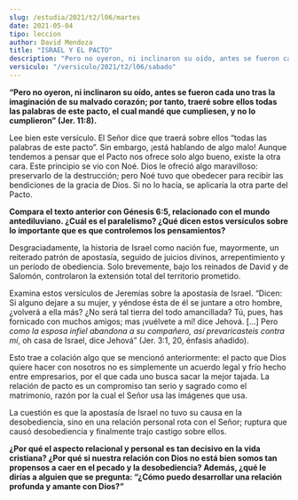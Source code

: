 ```yaml
---
slug: /estudia/2021/t2/l06/martes
date: 2021-05-04
tipo: leccion
author: David Mendoza
title: "ISRAEL Y EL PACTO"
description: "Pero no oyeron, ni inclinaron su oído, antes se fueron cada uno tras la imaginación de su malvado corazón; por tanto, traeré sobre ellos todas las palabras de este pacto, el cual mandé que cumpliesen, y no lo cumplieron"
versiculo: "/versiculo/2021/t2/l06/sabado"
---
```


**“Pero no oyeron, ni inclinaron su oído, antes se fueron
cada uno tras la imaginación de su malvado corazón; por
tanto, traeré sobre ellos todas las palabras de este pacto, el
cual mandé que cumpliesen, y no lo cumplieron” (Jer.
11:8).**

Lee bien este versículo. El Señor dice que traerá sobre
ellos “todas las palabras de este pacto”. Sin embargo,
¡está hablando de algo malo! Aunque tendemos a pensar que el
Pacto nos ofrece solo algo bueno, existe la otra cara. Este principio
se vio con Noé. Dios le ofreció algo maravilloso:
preservarlo de la destrucción; pero Noé tuvo que obedecer
para recibir las bendiciones de la gracia de Dios. Si no lo
hacía, se aplicaría la otra parte del Pacto.


**Compara el texto anterior con Génesis 6:5, relacionado con el
mundo antediluviano. ¿Cuál es el paralelismo?
¿Qué dicen estos versículos sobre lo importante que
es que controlemos los pensamientos?**

Desgraciadamente, la historia de Israel como nación fue,
mayormente, un reiterado patrón de apostasía, seguido de
juicios divinos, arrepentimiento y un período de obediencia. Solo
brevemente, bajo los reinados de David y de Salomón, controlaron
la extensión total del territorio prometido.


Examina estos versículos de Jeremías sobre la apostasía
de Israel. “Dicen: Si alguno dejare a su mujer, y yéndose
ésta de él se juntare a otro hombre, ¿volverá a
ella más? ¿No será tal tierra del todo amancillada?
Tú, pues, has fornicado con muchos amigos; mas
¡vuélvete a mí! dice Jehová. [...] Pero
_como la esposa infiel abandona a su compañero, así
prevaricasteis contra mí_, oh casa de Israel, dice Jehová” (Jer. 3:1, 20,
énfasis añadido).


Esto trae a colación algo que se mencionó anteriormente: el
pacto que Dios quiere hacer con nosotros no es simplemente un acuerdo
legal y frío hecho entre empresarios, por el que cada uno busca
sacar la mejor tajada. La relación de pacto es un compromiso tan
serio y sagrado como el matrimonio, razón por la cual el
Señor usa las imágenes que usa.


La cuestión es que la apostasía de Israel no tuvo su causa
en la desobediencia, sino en una relación personal rota con el
Señor; ruptura que causó desobediencia y finalmente trajo
castigo sobre ellos.


**¿Por qué el aspecto relacional y personal es tan decisivo
en la vida cristiana? ¿Por qué si nuestra relación
con Dios no está bien somos tan propensos a caer en el pecado y
la desobediencia? Además, ¿qué le dirías a
alguien que se pregunta: “¿Cómo puedo desarrollar
una relación profunda y amante con Dios?”**
